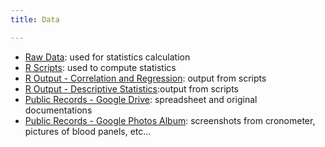 ```yaml
---
title: Data

---
```


* [Raw Data](https://github.com/savagezen/carnivore/tree/master/docs/document_data/raw_data): used for statistics calculation
* [R Scripts](https://github.com/savagezen/carnivore/tree/master/docs/document_data/scripts): used to compute statistics
* [R Output - Correlation and Regression](https://github.com/savagezen/carnivore/tree/master/docs/document_data/correlations): output from scripts
* [R Output - Descriptive Statistics](https://github.com/savagezen/carnivore/tree/master/docs/document_data/descriptive_stats):output from scripts
* [Public Records - Google Drive](https://drive.google.com/open?id=0B2RH_BSaD6YPSTFKUm9xQ2pqNlk): spreadsheet and original documentations
* [Public Records - Google Photos Album](https://photos.app.goo.gl/jrqqa6PNoXXHvM3m6): screenshots from cronometer, pictures of blood panels, etc...
